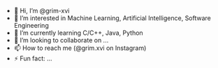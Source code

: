 - 👋 Hi, I’m @grim-xvi
- 👀 I’m interested in Machine Learning, Artificial Intelligence, Software Engineering
- 🌱 I’m currently learning C/C++, Java, Python
- 💞️ I’m looking to collaborate on ...
- 📫 How to reach me (@grim.xvi on Instagram)
- ⚡ Fun fact: ...

<!---
grim-xvi/grim-xvi is a ✨ special ✨ repository because its `README.md` (this file) appears on your GitHub profile.
You can click the Preview link to take a look at your changes.
--->
